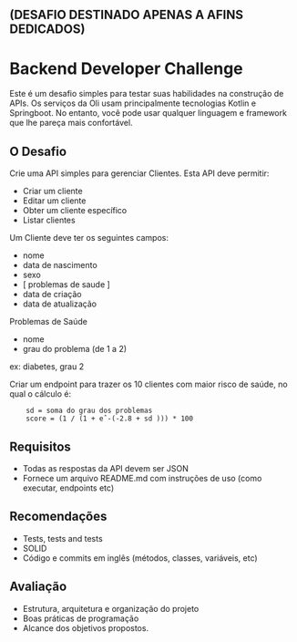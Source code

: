 ## (DESAFIO DESTINADO APENAS A AFINS DEDICADOS)

# Backend Developer Challenge 

Este é um desafio simples para testar suas habilidades na construção de APIs. Os serviços da Oli usam principalmente tecnologias Kotlin e Springboot. No entanto, você pode usar qualquer linguagem e framework que lhe pareça mais confortável.

## O Desafio
Crie uma API simples para gerenciar Clientes. Esta API deve permitir:

- Criar um cliente
- Editar um cliente
- Obter um cliente específico
- Listar clientes
 
Um Cliente deve ter os seguintes campos:

- nome
- data de nascimento
- sexo
- [ problemas de saude ]
- data de criação
- data de atualização
  
Problemas de Saúde

- nome
- grau do problema (de 1 a 2)

ex: diabetes, grau 2

Criar um endpoint para trazer os 10 clientes com maior risco de saúde, no qual o cálculo é:

```
    sd = soma do grau dos problemas
    score = (1 / (1 + eˆ-(-2.8 + sd ))) * 100
```
## Requisitos
- Todas as respostas da API devem ser JSON
- Fornece um arquivo README.md com instruções de uso (como executar, endpoints etc)
  
## Recomendações
- Tests, tests and tests
- SOLID
- Código e commits em inglês (métodos, classes, variáveis, etc)
  
## Avaliação
- Estrutura, arquitetura e organização do projeto
- Boas práticas de programação
- Alcance dos objetivos propostos.
